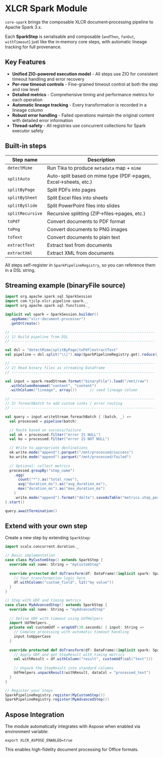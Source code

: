 # XLCR Spark Module

`core-spark` brings the composable XLCR document‑processing pipeline to Apache Spark 3.x.

Each **SparkStep** is serialisable and composable (`andThen`, `fanOut`, `withTimeout`) just like the in‑memory core steps, with automatic lineage tracking for full provenance.

## Key Features

- **Unified ZIO-powered execution model** - All steps use ZIO for consistent timeout handling and error recovery
- **Per-row timeout controls** - Fine-grained timeout control at both the step and row level
- **Detailed metrics** - Comprehensive timing and performance metrics for each operation
- **Automatic lineage tracking** - Every transformation is recorded in a lineage column
- **Robust error handling** - Failed operations maintain the original content with detailed error information
- **Thread-safety** - All registries use concurrent collections for Spark executor safety

## Built-in steps

| Step name       | Description                                        |
|-----------------|----------------------------------------------------|
| `detectMime`    | Run Tika to produce `metadata` map + `mime`        |
| `splitAuto`     | Auto-split based on mime type (PDF→pages, Excel→sheets, etc.) |
| `splitByPage`   | Split PDFs into pages                              |
| `splitBySheet`  | Split Excel files into sheets                      |
| `splitBySlide`  | Split PowerPoint files into slides                 |
| `splitRecursive`| Recursive splitting (ZIP→files→pages, etc.)       |
| `toPdf`         | Convert documents to PDF format                    |
| `toPng`         | Convert documents to PNG images                    |
| `toText`        | Convert documents to plain text                    |
| `extractText`   | Extract text from documents                        |
| `extractXml`    | Extract XML from documents                         |

All steps self-register in `SparkPipelineRegistry`, so you can reference them in a DSL string.

## Streaming example (binaryFile source)

```scala
import org.apache.spark.sql.SparkSession
import com.tjclp.xlcr.pipeline.spark._
import org.apache.spark.sql.functions._

implicit val spark = SparkSession.builder()
  .appName("xlcr-document-processor")
  .getOrCreate()

// ------------------------------------------------------------------
// 1) Build pipeline from DSL
// ------------------------------------------------------------------

val dsl = "detectMime|splitByPage|toPdf|extractText"
val pipeline = dsl.split("\\|").map(SparkPipelineRegistry.get).reduce(_ andThen _)

// ------------------------------------------------------------------
// 2) Read binary files as streaming DataFrame
// ------------------------------------------------------------------

val input = spark.readStream.format("binaryFile").load("/mnt/raw")
  .withColumnRenamed("content", "content")
  .withColumn("lineage", array())      // seed lineage column

// ------------------------------------------------------------------
// 3) foreachBatch to add custom sinks / error routing
// ------------------------------------------------------------------

val query = input.writeStream.foreachBatch { (batch, _) =>
  val processed = pipeline(batch)

  // Route based on success/failure
  val ok = processed.filter("error IS NULL")
  val ko = processed.filter("error IS NOT NULL")

  // Write to appropriate destinations
  ok.write.mode("append").parquet("/mnt/processed/success")
  ko.write.mode("append").parquet("/mnt/processed/failed")
  
  // Optional: collect metrics
  processed.groupBy("step_name")
    .agg(
      count("*").as("total_rows"),
      avg("duration_ms").as("avg_duration_ms"),
      max("duration_ms").as("max_duration_ms")
    )
    .write.mode("append").format("delta").saveAsTable("metrics.step_performance")
}.start()

query.awaitTermination()
```

## Extend with your own step

Create a new step by extending `SparkStep`:

```scala
import scala.concurrent.duration._

// Basic implementation
case class MyCustomStep() extends SparkStep {
  override val name: String = "myCustomStep"
  
  override protected def doTransform(df: DataFrame)(implicit spark: SparkSession): DataFrame = {
    // Your transformation logic here
    df.withColumn("custom_field", lit("my value"))
  }
}

// Step with UDF and timing metrics
case class MyAdvancedStep() extends SparkStep {
  override val name: String = "myAdvancedStep"
  
  // Define UDF with timeout using UdfHelpers
  import UdfHelpers._
  private val customUdf = wrapUdf(30.seconds) { input: String =>
    // Complex processing with automatic timeout handling
    input.toUpperCase
  }
  
  override protected def doTransform(df: DataFrame)(implicit spark: SparkSession): DataFrame = {
    // Apply UDF and get StepResult with timing metrics
    val withResult = df.withColumn("result", customUdf(col("text")))
    
    // Unpack the StepResult into standard columns
    UdfHelpers.unpackResult(withResult, dataCol = "processed_text")
  }
}

// Register your steps
SparkPipelineRegistry.register(MyCustomStep())
SparkPipelineRegistry.register(MyAdvancedStep())
```

## Aspose Integration

The module automatically integrates with Aspose when enabled via environment variable:

```
export XLCR_ASPOSE_ENABLED=true
```

This enables high-fidelity document processing for Office formats.